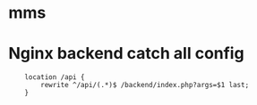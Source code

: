 # mms

# Nginx backend catch all config

```
    location /api {
        rewrite ^/api/(.*)$ /backend/index.php?args=$1 last;
    }
```